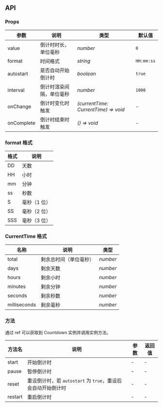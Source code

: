 ## API

### Props

| 参数         | 说明           | 类型                                   | 默认值        |
|------------|--------------|--------------------------------------|------------|
| value      | 倒计时时长，单位毫秒   | _number_                             | `0`        |
| format     | 时间格式         | _string_                             | `HH:mm:ss` |
| autostart  | 是否自动开始倒计时    | _boolean_                            | `true`     |
| interval   | 倒计时渲染间隔，单位毫秒 | _number_                             | `1000`     |
| onChange   | 倒计时变化时触发     | _(currentTime: CurrentTime) => void_ | -          |
| onComplete | 倒计时结束时触发     | _() => void_                         | -          |

### format 格式

| 格式  | 说明      |
|-----|---------|
| DD  | 天数      |
| HH  | 小时      |
| mm  | 分钟      |
| ss  | 秒数      |
| S   | 毫秒（1 位） |
| SS  | 毫秒（2 位） |
| SSS | 毫秒（3 位） |

### CurrentTime 格式

| 名称           | 说明          | 类型       |
|--------------|-------------|----------|
| total        | 剩余总时间（单位毫秒） | _number_ |
| days         | 剩余天数        | _number_ |
| hours        | 剩余小时        | _number_ |
| minutes      | 剩余分钟        | _number_ |
| seconds      | 剩余秒数        | _number_ |
| milliseconds | 剩余毫秒        | _number_ |

### 方法

通过 ref 可以获取到 Countdown 实例并调用实例方法。

| 方法名     | 说明                                       | 参数  | 返回值 |
|---------|------------------------------------------|-----|-----|
| start   | 开始倒计时                                    | -   | -   |
| pause   | 暂停倒计时                                    | -   | -   |
| reset   | 重设倒计时，若 `autostart` 为 `true`，重设后会自动开始倒计时 | -   | -   |
| restart | 重启倒计时                                    | -   | -   |